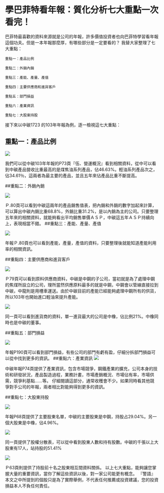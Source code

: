 # 學巴菲特看年報：質化分析七大重點一次看完！


巴菲特最喜歡的資料來源就是公司的年報，許多價值投資者也向巴菲特學習看年報這個功夫。但是一本年報那麼厚，有哪些部分是一定要看的？
我替大家整理了七大重點：

```
重點一：產品比例

重點二：外銷內銷

重點三：產能、產量、產值

重點四：主要供應商和進貨客戶 

重點五：部門損益

重點六：產業資訊

重點七：大股東持股
```

接下來以中碳1723 的103年年報為例，逐一檢視這七大重點：

## 重點一：產品比例


![](images/e8-9e-a2-e5-b9-95-e5-bf-ab-e7-85-a7-2015-08-04-e4-b8-8b-e5-8d-881-07-36.png)

我們可以從中碳103年年報的P73頁『伍、營運概況』看到相關資料，從中可以看到中碳產品營收比重最高的是煤焦油系列產品，佔46.63%。輕油系列產品次之，佔34.61％，這兩者為最主要的產品，並且五年來佔產品比重不斷提高。

##重點二：外銷內銷

![](images/e8-9e-a2-e5-b9-95-e5-bf-ab-e7-85-a7-2015-08-04-e4-b8-8b-e5-8d-881-09-02.png)

Ｐ.80頁可以看到中碳這兩年的產品銷售值表，把內銷和外銷的數字加起來計算，可以算出中碳內銷比重68.8%，外銷比重31.2%，是以內銷為主的公司。只要整理五年來的相關資料，就能夠看出平均銷售單價ＡＳＰ，中碳這五年ＡＳＰ持續向上，表現相當不錯。
##重點三：產能、產量、產值

![](images/e8-9e-a2-e5-b9-95-e5-bf-ab-e7-85-a7-2015-08-04-e4-b8-8b-e5-8d-881-19-02.png)

年報Ｐ.80頁也可以看到產能，產量，產值的資料，只要整理後就能知道產能利用率的相關資訊。

##重點四：主要供應商和進貨客戶



![](images/e8-9e-a2-e5-b9-95-e5-bf-ab-e7-85-a7-2015-08-04-e4-b8-8b-e5-8d-881-23-06.png)

Ｐ79頁可以看到原料供應商資料，中碳是中鋼的子公司，當初就是為了處理中鋼的焦煤所設立的公司，理所當然供應原料最多的就是中鋼，中鋼會以管線直接拉到中碳，中龍則是用槽車運送。由於中碳目前的產能已經能夠處理中鋼所有的供貨，所以103年也開始進口輕油來提升產能。

![](images/e8-9e-a2-e5-b9-95-e5-bf-ab-e7-85-a7-2015-08-04-e4-b8-8b-e5-8d-881-26-02.png)


同一頁可以看到進貨商的資料，單一進貨最大的公司是中橡，佔比例21%。中橡同時也是中碳的董事。

##重點五：部門損益

![](images/e8-9e-a2-e5-b9-95-e5-bf-ab-e7-85-a7-2015-08-04-e4-b8-8b-e5-8d-881-58-46.png)

年報P190頁可以看到部門損益，有些公司的部門有虧有盈，仔細分拆部門損益可以從中找到更多的資訊。
##重點六：產業資訊
![](images/e8-9e-a2-e5-b9-95-e5-bf-ab-e7-85-a7-2015-08-04-e4-b8-8b-e5-8d-882-25-15.png)


中碳年報P74頁提供了產業資訊，包含市場競爭，鋼鐵產業的擴充，公司本身的技術和研發狀況，產品製造過程，業務計畫，市場產銷概況、市場佔有率，市場供需，競爭利基點……等。
仔細閱讀這部分，通常收穫會不少。如果同時看其他競爭對手公司的年報，兩者相比對能夠得到更多的資訊。

##重點七：大股東持股

![](images/e8-9e-a2-e5-b9-95-e5-bf-ab-e7-85-a7-2015-08-04-e4-b8-8b-e5-8d-882-12-03.png)

年報P68頁提供了主要股東名單，中碳的主要股東是中鋼，持股占29.04%。另一個大股東是中橡，佔4.96%。

![](images/e8-9e-a2-e5-b9-95-e5-bf-ab-e7-85-a7-2015-08-04-e4-b8-8b-e5-8d-882-16-19.png)

同一頁提供了股權分散表，可以從中看到股東人數和持有股數。中碳的千張以上大股東有17人，站持股的51.41%

![](images/e8-9e-a2-e5-b9-95-e5-bf-ab-e7-85-a7-2015-08-04-e4-b8-8b-e5-8d-882-16-51.png)


Ｐ63頁則提供了持股前十名之股東相互間資料關係。
以上七大重點，能夠讓您掌握大量的重要資訊，當你了解這些資訊以後，對一家公司能更有概念。
『警語』本文之中所提到的個股只是為了實際舉例，不代表任何推薦或投資建議，您的投資損益本人不負任何責任。
